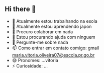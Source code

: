 ## Hi there 👋

- 🔭 Atualmente estou trabalhando na esola
- 🌱 Atualmente estou aprendendo japon
- 👯 Procuro colaborar em nada
- 🤔 Estou procurando ajuda com ninguem
- 💬 Pergunte-me sobre nada
- 📫 Como entrar em contato comigo: gmail maria.vitoria.oliveira07@escola.pr.go.br
- 😄 Pronomes: ...vitoria
- ⚡ Curiosidade: ...
